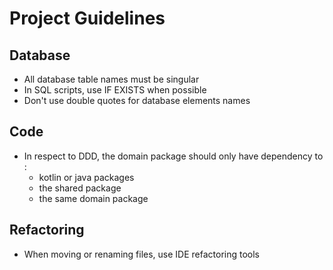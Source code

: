 # Project Guidelines
## Database
* All database table names must be singular
* In SQL scripts, use IF EXISTS when possible
* Don't use double quotes for database elements names

## Code
* In respect to DDD, the domain package should only have dependency to :
    * kotlin or java packages
    * the shared package
    * the same domain package


## Refactoring
* When moving or renaming files, use IDE refactoring tools
